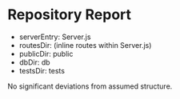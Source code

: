 # Repository Report

- serverEntry: Server.js
- routesDir: (inline routes within Server.js)
- publicDir: public
- dbDir: db
- testsDir: tests

No significant deviations from assumed structure.
